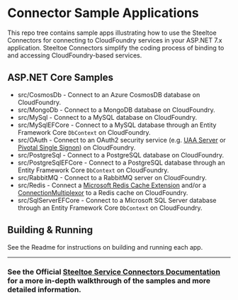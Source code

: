# Connector Sample Applications

This repo tree contains sample apps illustrating how to use the Steeltoe Connectors for connecting to CloudFoundry services in your ASP.NET 7.x application.
Steeltoe Connectors simplify the coding process of binding to and accessing CloudFoundry-based services.

## ASP.NET Core Samples

* src/CosmosDb - Connect to an Azure CosmosDB database on CloudFoundry.
* src/MongoDb - Connect to a MongoDB database on CloudFoundry.
* src/MySql - Connect to a MySQL database on CloudFoundry.
* src/MySqlEFCore - Connect to a MySQL database through an Entity Framework Core `DbContext` on CloudFoundry.
* src/OAuth - Connect to an OAuth2 security service (e.g. [UAA Server](https://github.com/cloudfoundry/uaa) or [Pivotal Single Signon](https://docs.pivotal.io/p-identity/)) on CloudFoundry.
* src/PostgreSql - Connect to a PostgreSQL database on CloudFoundry.
* src/PostgreSqlEFCore - Connect to a PostgreSQL database through an Entity Framework Core `DbContext` on CloudFoundry.
* src/RabbitMQ - Connect to a RabbitMQ server on CloudFoundry.
* src/Redis - Connect a [Microsoft Redis Cache Extension](https://github.com/aspnet/Caching/tree/dev/src/Microsoft.Extensions.Caching.Redis) and/or a [ConnectionMultiplexor](https://github.com/StackExchange/StackExchange.Redis) to a Redis cache on CloudFoundry.
* src/SqlServerEFCore - Connect to a Microsoft SQL Server database through an Entity Framework Core `DbContext` on CloudFoundry.

## Building & Running

See the Readme for instructions on building and running each app.

---

### See the Official [Steeltoe Service Connectors Documentation](https://docs.steeltoe.io/api/v3/connectors/) for a more in-depth walkthrough of the samples and more detailed information.
